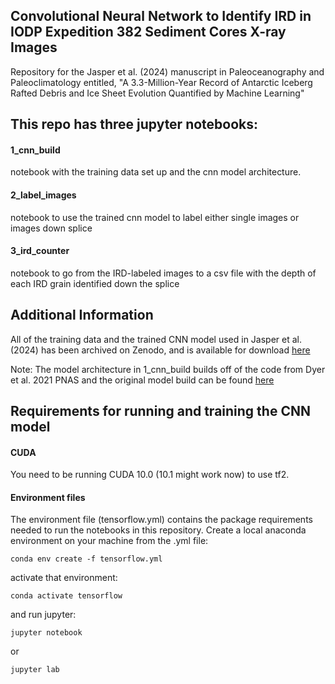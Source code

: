 ## Convolutional Neural Network to Identify IRD in IODP Expedition 382 Sediment Cores X-ray Images
Repository for the Jasper et al. (2024) manuscript in Paleoceanography and Paleoclimatology entitled, "A 3.3-Million-Year Record of Antarctic Iceberg Rafted Debris and Ice Sheet Evolution Quantified by Machine Learning"

## This repo has three jupyter notebooks:
#### 1_cnn_build
notebook with the training data set up and the cnn model architecture. 
#### 2_label_images
notebook to use the trained cnn model to label either single images or images down splice 
#### 3_ird_counter
notebook to go from the IRD-labeled images to a csv file with the depth of each IRD grain identified down the splice 

## Additional Information
All of the training data and the trained CNN model used in Jasper et al. (2024) has been archived on Zenodo, and is available for download [here](https://zenodo.org/records/13333689)

Note: The model architecture in 1_cnn_build builds off of the code from Dyer et al. 2021 PNAS and the original model build can be found [here](https://github.com/blakedyer/bahamas_lig)

## Requirements for running and training the CNN model

#### CUDA

You need to be running CUDA 10.0 (10.1 might work now) to use tf2.

#### Environment files

The environment file (tensorflow.yml) contains the package requirements needed to run the notebooks in this repository. Create a local anaconda environment on your machine from the .yml file:
```
conda env create -f tensorflow.yml
```
activate that environment:
```
conda activate tensorflow
```
 and run jupyter:
```
jupyter notebook
```
or
```
jupyter lab
```
